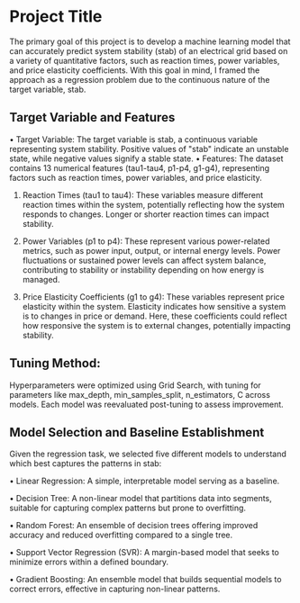 
# Project Title

The primary goal of this project is to develop a machine learning model that can accurately
predict system stability (stab) of an electrical grid based on a variety of quantitative factors, such
as reaction times, power variables, and price elasticity coefficients. With this goal in mind, I
framed the approach as a regression problem due to the continuous nature of the target variable,
stab.


## Target Variable and Features


• Target Variable: The target variable is stab, a continuous variable representing system
stability. Positive values of "stab" indicate an unstable state, while negative values signify
a stable state.
• Features: The dataset contains 13 numerical features (tau1-tau4, p1-p4, g1-g4),
representing factors such as reaction times, power variables, and price elasticity.

1. Reaction Times (tau1 to tau4): These variables measure different reaction times within
the system, potentially reflecting how the system responds to changes. Longer or shorter
reaction times can impact stability.

2. Power Variables (p1 to p4): These represent various power-related metrics, such as
power input, output, or internal energy levels. Power fluctuations or sustained power
levels can affect system balance, contributing to stability or instability depending on how
energy is managed.

3. Price Elasticity Coefficients (g1 to g4): These variables represent price elasticity within
the system. Elasticity indicates how sensitive a system is to changes in price or demand.
Here, these coefficients could reflect how responsive the system is to external changes,
potentially impacting stability.
## Tuning Method:

Hyperparameters were optimized using Grid Search, with tuning for parameters like max_depth, min_samples_split, n_estimators, C across models. Each model was reevaluated post-tuning to assess improvement.

## Model Selection and Baseline Establishment
Given the regression task, we selected five different models to understand which best captures the patterns in stab:

• Linear Regression: A simple, interpretable model serving as a baseline.

• Decision Tree: A non-linear model that partitions data into segments, suitable for capturing complex patterns but prone to overfitting.

• Random Forest: An ensemble of decision trees offering improved accuracy and reduced overfitting compared to a single tree.

• Support Vector Regression (SVR): A margin-based model that seeks to minimize errors within a defined boundary.

• Gradient Boosting: An ensemble model that builds sequential models to correct errors, effective in capturing non-linear patterns.
